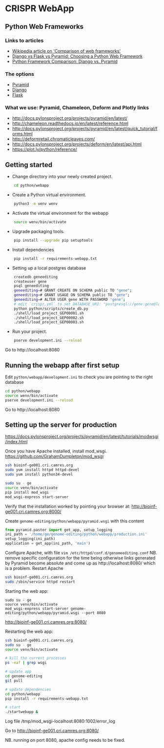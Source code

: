 # CRISPR WebApp

## Python Web Frameworks

### Links to articles

- [Wikipedia article on 'Comparison of web frameworks'](https://en.wikipedia.org/wiki/Comparison_of_web_frameworks#Python_2)
- [Django vs Flask vs Pyramid: Choosing a Python Web Framework](https://www.airpair.com/python/posts/django-flask-pyramid)
- [Python Framework Comparison: Django vs. Pyramid](https://www.codementor.io/sheena/django-vs-pyramid-python-framework-comparison-du107yb1c)

### The options

- [Pyramid](https://trypyramid.com/)
- [Django](https://www.djangoproject.com/)
- [Flask](http://flask.pocoo.org/)

### What we use: Pyramid, Chameleon, Deform and Plotly links

- http://docs.pylonsproject.org/projects/pyramid/en/latest/
- http://chameleon.readthedocs.io/en/latest/reference.html
- http://docs.pylonsproject.org/projects/pyramid/en/latest/quick_tutorial/forms.html
- http://deformretail.chromaticleaves.com/
- http://docs.pylonsproject.org/projects/deform/en/latest/api.html
- https://plot.ly/python/reference/


## Getting started

- Change directory into your newly created project.
```bash
    cd python/webapp
```
- Create a Python virtual environment.
```bash
    python3 -m venv wenv
```
- Activate the virtual environment for the webapp
```bash
    source wenv/bin/activate
```
- Upgrade packaging tools.
```bash
    pip install --upgrade pip setuptools
```
- Install dependencies
```bash
    pip install -r requirements-webapp.txt
```
- Setting up a local postgres database
```bash
    createdb geneediting
    createuser gene
    psql geneediting
    geneediting=# GRANT CREATE ON SCHEMA public TO "gene";
    geneediting=# GRANT USAGE ON SCHEMA public TO "gene";
    geneediting=# ALTER USER gene WITH PASSWORD 'gene';
    # edit `crispr.yml` to set DATABASE_URI: "postgresql://gene:gene@localhost/geneediting"
    python python/scripts/create_db.py
    ./shell/load_project_GEP00001.sh
    ./shell/load_project_GEP00002.sh
    ./shell/load_project_GEP00003.sh
```
- Run your project.
```bash
    pserve development.ini --reload
```

Go to http://localhost:8080

## Running the webapp after first setup

Edit `python/webapp/development.ini` to check you are pointing to the right database

```bash
cd python/webapp
source wenv/bin/activate
pserve development.ini --reload
```

Go to http://localhost:8080

## Setting up the server for production

https://docs.pylonsproject.org/projects/pyramid/en/latest/tutorials/modwsgi/index.html

Once you have Apache installed, install mod_wsgi.
https://github.com/GrahamDumpleton/mod_wsgi

```bash
ssh bioinf-ge001.cri.camres.org
sudo yum install httpd httpd-devel
sudo yum install python34-devel

sudo su - ge
source venv/bin/activate
pip install mod_wsgi
mod_wsgi-express start-server
```

Verify that the installation worked by pointing your browser at:
http://bioinf-ge001.cri.camres.org:8000/

Create `genome-editing/python/webapp/pyramid.wsgi` with this content
```python
from pyramid.paster import get_app, setup_logging
ini_path = '/home/ge/genome-editing/python/webapp/production.ini'
setup_logging(ini_path)
application = get_app(ini_path, 'main')
```

Configure Apache, with file `vim /etc/httpd/conf.d/genomeediting.conf`
NB. remove specific configuration for the time being otherwise links generated
by Pyramid become absolute and come up as http://localhost:8080/ which is a problem.
Restart Apache
```bash
ssh bioinf-ge001.cri.camres.org
sudo /sbin/service httpd restart
```

Starting the web app:
```
sudo su - ge
source venv/bin/activate
mod_wsgi-express start-server genome-editing/python/webapp/pyramid.wsgi --port 8080
```
http://bioinf-ge001.cri.camres.org:8080/

Restarting the web app:

```bash
ssh bioinf-ge001.cri.camres.org
sudo su - ge
source venv/bin/activate

# kill the current processes
ps -eaf | grep wsgi

# update app
cd genome-editing
git pull

# update dependencies
cd python/webapp
pip install -r requirements-webapp.txt

# start
./startwebapp &
```

Log file /tmp/mod_wsgi-localhost:8080:1002/error_log

Go to http://bioinf-ge001.cri.camres.org:8080/

NB. running on port 8080, apache config needs to be fixed.
